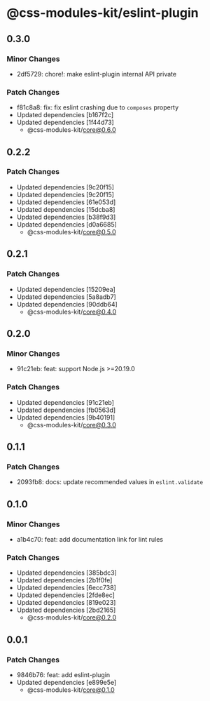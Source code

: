 # @css-modules-kit/eslint-plugin

## 0.3.0

### Minor Changes

- 2df5729: chore!: make eslint-plugin internal API private

### Patch Changes

- f81c8a8: fix: fix eslint crashing due to `composes` property
- Updated dependencies [b167f2c]
- Updated dependencies [1f44d73]
  - @css-modules-kit/core@0.6.0

## 0.2.2

### Patch Changes

- Updated dependencies [9c20f15]
- Updated dependencies [9c20f15]
- Updated dependencies [61e053d]
- Updated dependencies [15dcba8]
- Updated dependencies [b38f9d3]
- Updated dependencies [d0a6685]
  - @css-modules-kit/core@0.5.0

## 0.2.1

### Patch Changes

- Updated dependencies [15209ea]
- Updated dependencies [5a8adb7]
- Updated dependencies [90ddb64]
  - @css-modules-kit/core@0.4.0

## 0.2.0

### Minor Changes

- 91c21eb: feat: support Node.js >=20.19.0

### Patch Changes

- Updated dependencies [91c21eb]
- Updated dependencies [fb0563d]
- Updated dependencies [9b40191]
  - @css-modules-kit/core@0.3.0

## 0.1.1

### Patch Changes

- 2093fb8: docs: update recommended values in `eslint.validate`

## 0.1.0

### Minor Changes

- a1b4c70: feat: add documentation link for lint rules

### Patch Changes

- Updated dependencies [385bdc3]
- Updated dependencies [2b1f0fe]
- Updated dependencies [6ecc738]
- Updated dependencies [2fde8ec]
- Updated dependencies [819e023]
- Updated dependencies [2bd2165]
  - @css-modules-kit/core@0.2.0

## 0.0.1

### Patch Changes

- 9846b76: feat: add eslint-plugin
- Updated dependencies [e899e5e]
  - @css-modules-kit/core@0.1.0
